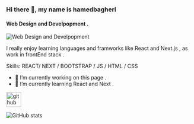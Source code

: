 ### Hi there 👋, my name is hamedbagheri
#### Web Design and Develpopment .
![Web Design and Develpopment](https://arturssmirnovs.github.io/github-profile-readme-generator/images/banner.png)

I really enjoy learning languages and framworks like React and Next.js , as work in frontEnd stack .

Skills: REACT/ NEXT / BOOTSTRAP / JS / HTML / CSS

- 🔭 I’m currently working on this page . 
- 🌱 I’m currently learning React and Next . 


[<img src='https://cdn.jsdelivr.net/npm/simple-icons@3.0.1/icons/github.svg' alt='github' height='40'>](https://github.com/hamedbagheriii)  

![GitHub stats](https://github-readme-stats.vercel.app/api?username=hamedbagheriii&show_icons=true)  

